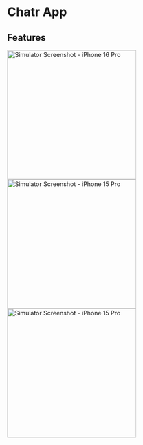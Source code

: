 # Chatr App

## Features

<img src="https://github.com/user-attachments/assets/7a9f882c-3bd4-42ff-8a4f-c4cc8cf6b694" alt="Simulator Screenshot - iPhone 16 Pro" width="300" />

<img src="https://github.com/user-attachments/assets/5337d737-17bc-4fa4-8930-ff849a39299e" alt="Simulator Screenshot - iPhone 15 Pro" width="300" />

<img src="https://github.com/user-attachments/assets/89681acc-ee2c-48ca-8ad6-27dd377ba5f4" alt="Simulator Screenshot - iPhone 15 Pro" width="300" />
